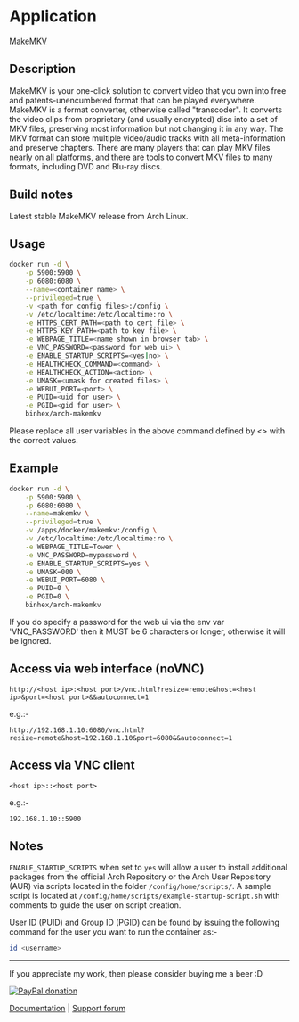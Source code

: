 # Application

[MakeMKV](https://makemkv.com/)

## Description

MakeMKV is your one-click solution to convert video that you own into free and
patents-unencumbered format that can be played everywhere. MakeMKV is a format
converter, otherwise called "transcoder". It converts the video clips from
proprietary (and usually encrypted) disc into a set of MKV files, preserving
most information but not changing it in any way. The MKV format can store
multiple video/audio tracks with all meta-information and preserve chapters.
There are many players that can play MKV files nearly on all platforms, and
there are tools to convert MKV files to many formats, including DVD and Blu-ray
discs.

## Build notes

Latest stable MakeMKV release from Arch Linux.

## Usage

```bash
docker run -d \
    -p 5900:5900 \
    -p 6080:6080 \
    --name=<container name> \
    --privileged=true \
    -v <path for config files>:/config \
    -v /etc/localtime:/etc/localtime:ro \
    -e HTTPS_CERT_PATH=<path to cert file> \
    -e HTTPS_KEY_PATH=<path to key file> \
    -e WEBPAGE_TITLE=<name shown in browser tab> \
    -e VNC_PASSWORD=<password for web ui> \
    -e ENABLE_STARTUP_SCRIPTS=<yes|no> \
    -e HEALTHCHECK_COMMAND=<command> \
    -e HEALTHCHECK_ACTION=<action> \
    -e UMASK=<umask for created files> \
    -e WEBUI_PORT=<port> \
    -e PUID=<uid for user> \
    -e PGID=<gid for user> \
    binhex/arch-makemkv
```

Please replace all user variables in the above command defined by <> with the
correct values.

## Example

```bash
docker run -d \
    -p 5900:5900 \
    -p 6080:6080 \
    --name=makemkv \
    --privileged=true \
    -v /apps/docker/makemkv:/config \
    -v /etc/localtime:/etc/localtime:ro \
    -e WEBPAGE_TITLE=Tower \
    -e VNC_PASSWORD=mypassword \
    -e ENABLE_STARTUP_SCRIPTS=yes \
    -e UMASK=000 \
    -e WEBUI_PORT=6080 \
    -e PUID=0 \
    -e PGID=0 \
    binhex/arch-makemkv
```

If you do specify a password for the web ui via the env var 'VNC_PASSWORD' then
it MUST be 6 characters or longer, otherwise it will be ignored.

## Access via web interface (noVNC)

`http://<host ip>:<host port>/vnc.html?resize=remote&host=<host ip>&port=<host
port>&&autoconnect=1`

e.g.:-

`http://192.168.1.10:6080/vnc.html?resize=remote&host=192.168.1.10&port=6080&&autoconnect=1`

## Access via VNC client

`<host ip>::<host port>`

e.g.:-

`192.168.1.10::5900`

## Notes

`ENABLE_STARTUP_SCRIPTS` when set to `yes` will allow a user to install
additional packages from the official Arch Repository or the Arch User
Repository (AUR) via scripts located in the folder `/config/home/scripts/`. A
sample script is located at `/config/home/scripts/example-startup-script.sh`
with comments to guide the user on script creation.

User ID (PUID) and Group ID (PGID) can be found by issuing the following command
for the user you want to run the container as:-

```bash
id <username>
```

___
If you appreciate my work, then please consider buying me a beer  :D

[![PayPal donation](https://www.paypal.com/en_US/i/btn/btn_donate_SM.gif)](https://www.paypal.com/cgi-bin/webscr?cmd=_s-xclick&hosted_button_id=MM5E27UX6AUU4)

[Documentation](https://github.com/binhex/documentation) | [Support forum](https://forums.unraid.nets/topic/71764-support-binhex-makemkv/)
